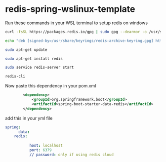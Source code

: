 # redis-spring-wslinux-template

Run these commands in your WSL terminal to setup redis on windows

```bash
curl -fsSL https://packages.redis.io/gpg | sudo gpg --dearmor -o /usr/share/keyrings/redis-archive-keyring.gpg
```
```bash
echo "deb [signed-by=/usr/share/keyrings/redis-archive-keyring.gpg] https://packages.redis.io/deb $(lsb_release -cs) main" | sudo tee /etc/apt/sources.list.d/redis.list
```

```bash
sudo apt-get update
```

```bash
sudo apt-get install redis
```

```bash
sudo service redis-server start
```
```bash
redis-cli
```


Now paste this dependency in your pom.xml

```xml
		<dependency>
			<groupId>org.springframework.boot</groupId>
			<artifactId>spring-boot-starter-data-redis</artifactId>
		</dependency>
```

add this in your yml file
```yml
spring:
      data:
  	redis:
          
           host: localhost
           port: 6379
           // password: only if using redis cloud
```


